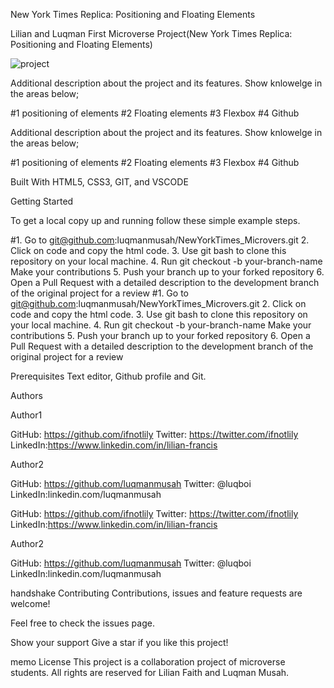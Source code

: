 New York Times Replica: Positioning and Floating Elements




Lilian and Luqman First Microverse Project(New York Times Replica: Positioning and Floating Elements)

![project](https://user-images.githubusercontent.com/22328716/104506014-af786080-55dc-11eb-8136-541974899274.png)



Additional description about the project and its features. Show knlowelge in the areas below;

#1 positioning of elements #2 Floating elements #3 Flexbox #4 Github

Additional description about the project and its features.
Show knlowelge in the areas below;

#1 positioning of elements
#2 Floating elements
#3 Flexbox
#4 Github


Built With HTML5, CSS3, GIT, and VSCODE

Getting Started

To get a local copy up and running follow these simple example steps.


#1. Go to git@github.com:luqmanmusah/NewYorkTimes_Microvers.git 2. Click on code and copy the html code. 3. Use git bash to clone this repository on your local machine. 4. Run git checkout -b your-branch-name Make your contributions 5. Push your branch up to your forked repository 6. Open a Pull Request with a detailed description to the development branch of the original project for a review
#1. Go to git@github.com:luqmanmusah/NewYorkTimes_Microvers.git 
2. Click on code and copy the html code. 
3. Use git bash to clone this repository on your local machine. 
4. Run git checkout -b your-branch-name Make your contributions 
5. Push your branch up to your forked repository 
6. Open a Pull Request with a detailed description to the development branch of the original project for a review


Prerequisites Text editor, Github profile and Git.

Authors

Author1


GitHub: https://github.com/ifnotlily Twitter: https://twitter.com/ifnotlily LinkedIn:https://www.linkedin.com/in/lilian-francis

Author2

GitHub: https://github.com/luqmanmusah Twitter: @luqboi LinkedIn:linkedin.com/luqmanmusah

GitHub: https://github.com/ifnotlily
Twitter: https://twitter.com/ifnotlily
LinkedIn:https://www.linkedin.com/in/lilian-francis

Author2

GitHub: https://github.com/luqmanmusah
Twitter: @luqboi
LinkedIn:linkedin.com/luqmanmusah


handshake Contributing Contributions, issues and feature requests are welcome!

Feel free to check the issues page.

Show your support Give a star if you like this project!

memo License This project is a collaboration project of microverse students. All rights are reserved for Lilian Faith and Luqman Musah.


